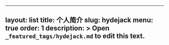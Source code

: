 ﻿---

layout: list
title: 个人简介
slug: hydejack
menu: true
order: 1
description: >
 Open `_featured_tags/hydejack.md` to edit this text.
---
